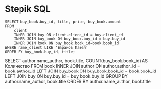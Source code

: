 # Stepik SQL
```
SELECT buy_book.buy_id, title, price, buy_book.amount
FROM 
    client 
    INNER JOIN buy ON client.client_id = buy.client_id
    INNER JOIN buy_book ON buy_book.buy_id = buy.buy_id
    INNER JOIN book ON buy_book.book_id=book.book_id
WHERE name_client LIKE 'Баранов Павел'
ORDER BY buy_book.buy_id, title;
```

SELECT author.name_author, book.title, COUNT(buy_book.book_id) AS Количество
FROM
    book
    INNER JOIN author ON author.author_id = book.author_id
    LEFT JOIN buy_book ON buy_book.book_id = book.book_id
    LEFT JOIN buy ON buy.buy_id = buy_book.buy_id
GROUP BY author.name_author, book.title
ORDER BY author.name_author, book.title































